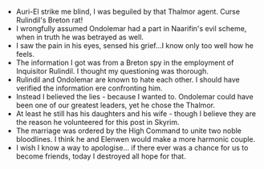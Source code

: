 - Auri-El strike me blind, I was beguiled by that Thalmor agent. Curse Rulindil's Breton rat!
- I wrongfully assumed Ondolemar had a part in Naarifin's evil scheme, when in truth he was betrayed as well.
- I saw the pain in his eyes, sensed his grief...I know only too well how he feels.
- The information I got was from a Breton spy in the employment of Inquisitor Rulindil. I thought my questioning was thorough.
- Rulindil and Ondolemar are known to hate each other. I should have verified the information ere confronting him.
- Instead I believed the lies - because I wanted to. Ondolemar could have been one of our greatest leaders, yet he chose the Thalmor.
- At least he still has his daughters and his wife  - though I believe they are the reason he volunteered for this post in Skyrim.
- The marriage was ordered by the High Command to unite two noble bloodlines. I think he and Elenwen would make a more harmonic couple.
- I wish I know a way to apologise... if there ever was a chance for us to become friends, today I destroyed all hope for that.
